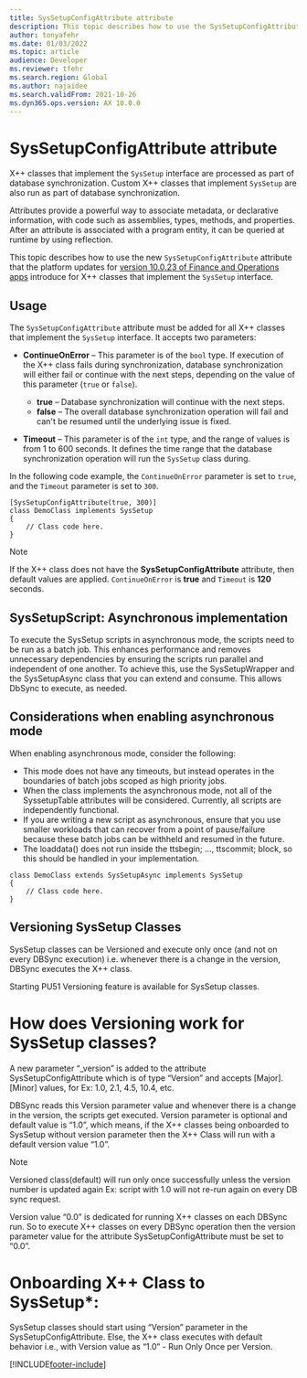 ```yaml
---
title: SysSetupConfigAttribute attribute
description: This topic describes how to use the SysSetupConfigAttribute attribute on classes that implement the SysSetup interface.
author: tonyafehr
ms.date: 01/03/2022
ms.topic: article
audience: Developer
ms.reviewer: tfehr
ms.search.region: Global
ms.author: najaidee
ms.search.validFrom: 2021-10-26
ms.dyn365.ops.version: AX 10.0.0
---
```


# SysSetupConfigAttribute attribute

X++ classes that implement the `SysSetup` interface are processed as part of database synchronization. Custom X++ classes that implement `SysSetup` are also run as part of database synchronization.

Attributes provide a powerful way to associate metadata, or declarative information, with code such as assemblies, types, methods, and properties. After an attribute is associated with a program entity, it can be queried at runtime by using reflection.

This topic describes how to use the new `SysSetupConfigAttribute` attribute that the platform updates for [version 10.0.23 of Finance and Operations apps](../get-started/whats-new-platform-updates-10-0-23.md) introduce for X++ classes that implement the `SysSetup` interface.

## Usage

The `SysSetupConfigAttribute` attribute must be added for all X++ classes that implement the `SysSetup` interface. It accepts two parameters:

+ **ContinueOnError** – This parameter is of the `bool` type. If execution of the X++ class fails during synchronization, database synchronization will either fail or continue with the next steps, depending on the value of this parameter (`true` or `false`).

    + **true** – Database synchronization will continue with the next steps.
    + **false** – The overall database synchronization operation will fail and can't be resumed until the underlying issue is fixed.

+ **Timeout** – This parameter is of the `int` type, and the range of values is from 1 to 600 seconds. It defines the time range that the database synchronization operation will run the `SysSetup` class during.

In the following code example, the `ContinueOnError` parameter is set to `true`, and the `Timeout` parameter is set to `300`.

```xpp
[SysSetupConfigAttribute(true, 300)]
class DemoClass implements SysSetup
{
    // Class code here.
}
```

> [!NOTE]
> If the X++ class does not have the **SysSetupConfigAttribute** attribute, then default values are applied. `ContinueOnError` is **true** and `Timeout` is **120** seconds.


## SysSetupScript: Asynchronous implementation

To execute the SysSetup scripts in asynchronous mode, the scripts need to be run as a batch job. This enhances performance and removes unnecessary dependencies by ensuring the scripts run parallel and independent of one another. To achieve this, use the SysSetupWrapper and the SysSetupAsync class that you can extend and consume. This allows DbSync to execute, as needed.

## Considerations when enabling asynchronous mode
When enabling asynchronous mode, consider the following: 

 - This mode does not have any timeouts, but instead operates in the boundaries of batch jobs scoped as high priority jobs.
 - When the class implements the asynchronous mode, not all of the SyssetupTable attributes will be considered. Currently, all scripts are independently functional.
 - If you are writing a new script as asynchronous, ensure that you use smaller workloads that can recover from a point of pause/failure because these batch jobs can be withheld and resumed in the future.
 - The loaddata() does not run inside the ttsbegin; ..., ttscommit; block, so this should be handled in your implementation.

```xpp
class DemoClass extends SysSetupAsync implements SysSetup
{
    // Class code here.
}
```
## Versioning SysSetup Classes

SysSetup classes can be Versioned and execute only once (and not on every DBSync execution) i.e. whenever there is a change in the version, DBSync executes the X++ class. 

Starting PU51 Versioning feature is available for SysSetup classes. 

# How does Versioning work for SysSetup classes?
A new parameter “_version” is added to the attribute SysSetupConfigAttribute which is of type “Version” and accepts [Major].[Minor] values, for Ex: 1.0, 2.1, 4.5, 10.4, etc.

DBSync reads this Version parameter value and whenever there is a change in the version, the scripts get executed. Version parameter is optional and default value is “1.0”, which means, if the X++ classes being onboarded to SysSetup without version parameter then the X++ Class will run with a default version value “1.0”.

> [!NOTE]
> Versioned class(default) will run only once successfully unless the version number is updated again Ex: script with 1.0 will not re-run again on every DB sync request.

Version value “0.0” is dedicated for running X++ classes on each DBSync run. So to execute X++ classes on every DBSync operation then the version parameter value for the attribute SysSetupConfigAttribute must be set to “0.0”.

# Onboarding X++ Class to SysSetup*:
SysSetup classes should start using “Version” parameter in the SysSetupConfigAttribute. Else, the X++ class executes with default behavior i.e., with Version value as “1.0” - Run Only Once per Version.

[!INCLUDE[footer-include](../../../includes/footer-banner.md)]
